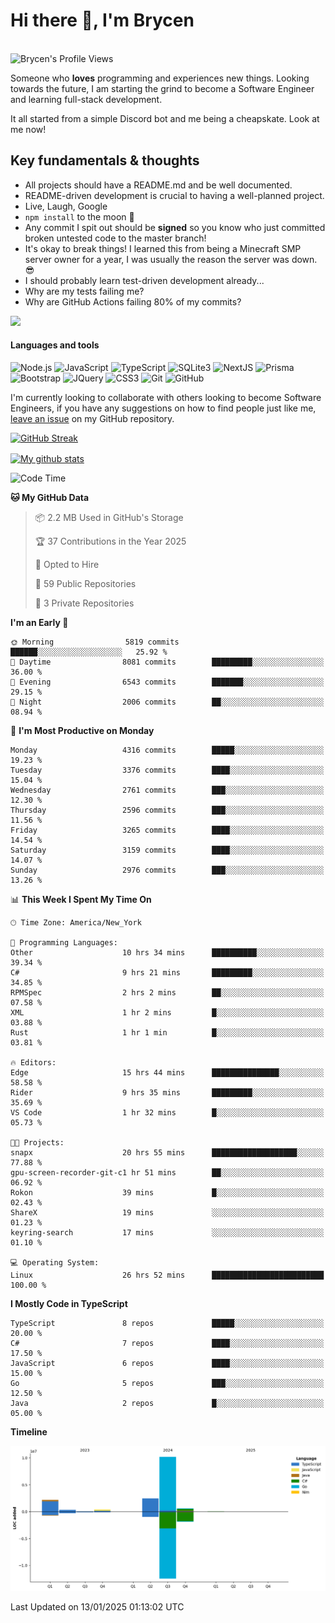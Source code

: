 # Hi there 👋, I'm Brycen

<br>
<img src="https://komarev.com/ghpvc/?username=BrycensRanch" alt="Brycen's Profile Views" />

Someone who **loves** programming and experiences new things. Looking towards the future, I am starting the grind to become a Software Engineer and learning full-stack development.

It all started from a simple Discord bot and me being a cheapskate. Look at me now!

## Key fundamentals & thoughts

- All projects should have a README.md and be well documented.
- README-driven development is crucial to having a well-planned project.
- Live, Laugh, Google
- `npm install` to the moon 🚀
- Any commit I spit out should be **signed** so you know who just committed broken untested code to the master branch!
- It's okay to break things! I learned this from being a Minecraft SMP server owner for a year, I was usually the reason the server was down. 😎
- I should probably learn test-driven development already...
- Why are my tests failing me?
- Why are GitHub Actions failing 80% of my commits? 

<img src="https://res.cloudinary.com/practicaldev/image/fetch/s--OoBLh7-Q--/c_limit%2Cf_auto%2Cfl_progressive%2Cq_auto%2Cw_880/https://cdn-images-1.medium.com/max/1614/1%2A8BlqJ8lNVZzuRjAg1mZ50w.png" height="400"/>

<h4>Languages and tools</h4>
<p>
  <img src="https://img.shields.io/badge/node.js%20-%2343853D.svg?&style=for-the-badge&logo=node.js&logoColor=white" alt="Node.js" />
  <img src="https://img.shields.io/badge/javascript%20-%23323330.svg?&style=for-the-badge&logo=javascript&logoColor=%23F7DF1E" alt="JavaScript" />
  <img src="https://img.shields.io/badge/typescript%20-%23323330.svg?&style=for-the-badge&logo=typescript&logoColor=#3467eb" alt="TypeScript" />
  <img src="https://img.shields.io/badge/sqlite3%20-%23323330.svg?&style=for-the-badge&logo=sqlite&logoColor=#3467eb" alt="SQLite3" />
  <img src="https://img.shields.io/badge/Next.JS%20-%23323330.svg?&style=for-the-badge&logo=next.js&logoColor=#3467eb" alt="NextJS" />
  <img src="https://img.shields.io/badge/Prisma%20-%23323330.svg?&style=for-the-badge&logo=prisma&logoColor=#3467eb" alt="Prisma" />
  <img src="https://img.shields.io/badge/bootstrap%20-%23323330.svg?&style=for-the-badge&logo=bootstrap" alt="Bootstrap" />
  <img src="https://img.shields.io/badge/jquery%20-%23323330.svg?&style=for-the-badge&logo=jquery" alt="JQuery" />
  <img src="https://img.shields.io/badge/css3%20-%23323330.svg?&style=for-the-badge&logo=css3" alt="CSS3" />
  <img src="https://img.shields.io/badge/git%20-%23323330.svg?&style=for-the-badge&logo=git" alt="Git" />
  <img src="https://img.shields.io/badge/github%20-%23323330.svg?&style=for-the-badge&logo=github" alt="GitHub" />
</p>

 I'm currently looking to collaborate with others looking to become Software Engineers, if you have any suggestions on how to find people just like me, [leave an issue](https://github.com/BrycensRanch/BrycensRanch/issues/new) on my GitHub repository.
 
 <p><a href="https://git.io/streak-stats"><img src="https://streak-stats.demolab.com?refreshcache3&user=BrycensRanch&amp;theme=dark&amp;hide_border=true&amp;fire=EB5454&amp;ring=0CEB19" alt="GitHub Streak"></a></p>

<a href="https://github.com/anuraghazra/github-readme-stats">
  <img align="center" src="https://github-readme-stats.anuraghazra1.vercel.app/api?username=BrycensRanch&show_icons=true&line_height=27&include_all_commits=true" alt="My github stats" />
</a>

<!--START_SECTION:waka-->
![Code Time](http://img.shields.io/badge/Code%20Time-1%2C477%20hrs%2040%20mins-blue)

**🐱 My GitHub Data** 

> 📦 2.2 MB Used in GitHub's Storage 
 > 
> 🏆 37 Contributions in the Year 2025
 > 
> 💼 Opted to Hire
 > 
> 📜 59 Public Repositories 
 > 
> 🔑 3 Private Repositories 
 > 
**I'm an Early 🐤** 

```text
🌞 Morning                5819 commits        ██████░░░░░░░░░░░░░░░░░░░   25.92 % 
🌆 Daytime                8081 commits        █████████░░░░░░░░░░░░░░░░   36.00 % 
🌃 Evening                6543 commits        ███████░░░░░░░░░░░░░░░░░░   29.15 % 
🌙 Night                  2006 commits        ██░░░░░░░░░░░░░░░░░░░░░░░   08.94 % 
```
📅 **I'm Most Productive on Monday** 

```text
Monday                   4316 commits        █████░░░░░░░░░░░░░░░░░░░░   19.23 % 
Tuesday                  3376 commits        ████░░░░░░░░░░░░░░░░░░░░░   15.04 % 
Wednesday                2761 commits        ███░░░░░░░░░░░░░░░░░░░░░░   12.30 % 
Thursday                 2596 commits        ███░░░░░░░░░░░░░░░░░░░░░░   11.56 % 
Friday                   3265 commits        ████░░░░░░░░░░░░░░░░░░░░░   14.54 % 
Saturday                 3159 commits        ████░░░░░░░░░░░░░░░░░░░░░   14.07 % 
Sunday                   2976 commits        ███░░░░░░░░░░░░░░░░░░░░░░   13.26 % 
```


📊 **This Week I Spent My Time On** 

```text
🕑︎ Time Zone: America/New_York

💬 Programming Languages: 
Other                    10 hrs 34 mins      ██████████░░░░░░░░░░░░░░░   39.34 % 
C#                       9 hrs 21 mins       █████████░░░░░░░░░░░░░░░░   34.85 % 
RPMSpec                  2 hrs 2 mins        ██░░░░░░░░░░░░░░░░░░░░░░░   07.58 % 
XML                      1 hr 2 mins         █░░░░░░░░░░░░░░░░░░░░░░░░   03.88 % 
Rust                     1 hr 1 min          █░░░░░░░░░░░░░░░░░░░░░░░░   03.81 % 

🔥 Editors: 
Edge                     15 hrs 44 mins      ███████████████░░░░░░░░░░   58.58 % 
Rider                    9 hrs 35 mins       █████████░░░░░░░░░░░░░░░░   35.69 % 
VS Code                  1 hr 32 mins        █░░░░░░░░░░░░░░░░░░░░░░░░   05.73 % 

🐱‍💻 Projects: 
snapx                    20 hrs 55 mins      ███████████████████░░░░░░   77.88 % 
gpu-screen-recorder-git-c1 hr 51 mins        ██░░░░░░░░░░░░░░░░░░░░░░░   06.92 % 
Rokon                    39 mins             █░░░░░░░░░░░░░░░░░░░░░░░░   02.43 % 
ShareX                   19 mins             ░░░░░░░░░░░░░░░░░░░░░░░░░   01.23 % 
keyring-search           17 mins             ░░░░░░░░░░░░░░░░░░░░░░░░░   01.10 % 

💻 Operating System: 
Linux                    26 hrs 52 mins      █████████████████████████   100.00 % 
```

**I Mostly Code in TypeScript** 

```text
TypeScript               8 repos             █████░░░░░░░░░░░░░░░░░░░░   20.00 % 
C#                       7 repos             ████░░░░░░░░░░░░░░░░░░░░░   17.50 % 
JavaScript               6 repos             ████░░░░░░░░░░░░░░░░░░░░░   15.00 % 
Go                       5 repos             ███░░░░░░░░░░░░░░░░░░░░░░   12.50 % 
Java                     2 repos             █░░░░░░░░░░░░░░░░░░░░░░░░   05.00 % 
```



**Timeline**

![Lines of Code chart](https://raw.githubusercontent.com/BrycensRanch/BrycensRanch/main/assets/bar_graph.png)


 Last Updated on 13/01/2025 01:13:02 UTC
<!--END_SECTION:waka-->

<!--
**BrycensRanch/BrycensRanch** is a ✨ _special_ ✨ repository because its `README.md` (this file) appears on your GitHub profile.

Here are some ideas to get you started:

- 🔭 I’m currently working on ...
- 🌱 I’m currently learning ...
- 👯 I’m looking to collaborate on ...
- 🤔 I’m looking for help with ...
- 💬 Ask me about ...
- 📫 How to reach me: ...
- 😄 Pronouns: ...
- ⚡ Fun fact: ...
-->
